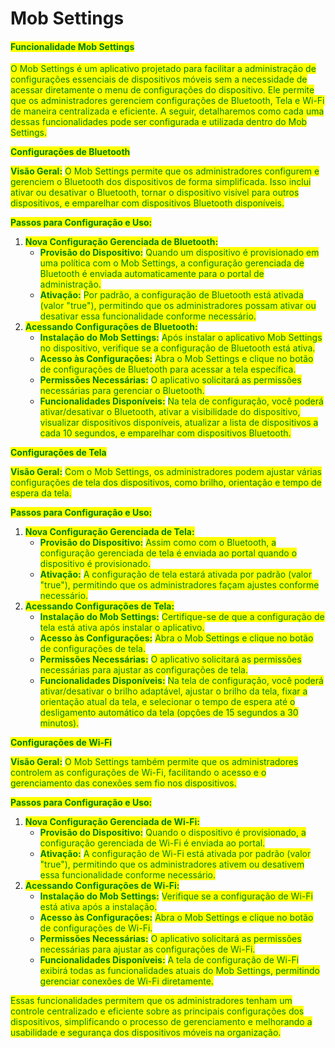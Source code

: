 # Mob Settings

#### <mark style="color:green;">Funcionalidade Mob Settings</mark>

<mark style="color:green;">O Mob Settings é um aplicativo projetado para facilitar a administração de configurações essenciais de dispositivos móveis sem a necessidade de acessar diretamente o menu de configurações do dispositivo. Ele permite que os administradores gerenciem configurações de Bluetooth, Tela e Wi-Fi de maneira centralizada e eficiente. A seguir, detalharemos como cada uma dessas funcionalidades pode ser configurada e utilizada dentro do Mob Settings.</mark>

<mark style="color:green;">**Configurações de Bluetooth**</mark>

<mark style="color:green;">**Visão Geral:**</mark> <mark style="color:green;"></mark><mark style="color:green;">O Mob Settings permite que os administradores configurem e gerenciem o Bluetooth dos dispositivos de forma simplificada. Isso inclui ativar ou desativar o Bluetooth, tornar o dispositivo visível para outros dispositivos, e emparelhar com dispositivos Bluetooth disponíveis.</mark>

<mark style="color:green;">**Passos para Configuração e Uso:**</mark>

1. <mark style="color:green;">**Nova Configuração Gerenciada de Bluetooth:**</mark>
   * <mark style="color:green;">**Provisão do Dispositivo:**</mark> <mark style="color:green;"></mark><mark style="color:green;">Quando um dispositivo é provisionado em uma política com o Mob Settings, a configuração gerenciada de Bluetooth é enviada automaticamente para o portal de administração.</mark>
   * <mark style="color:green;">**Ativação:**</mark> <mark style="color:green;"></mark><mark style="color:green;">Por padrão, a configuração de Bluetooth está ativada (valor "true"), permitindo que os administradores possam ativar ou desativar essa funcionalidade conforme necessário.</mark>
2. <mark style="color:green;">**Acessando Configurações de Bluetooth:**</mark>
   * <mark style="color:green;">**Instalação do Mob Settings:**</mark> <mark style="color:green;"></mark><mark style="color:green;">Após instalar o aplicativo Mob Settings no dispositivo, verifique se a configuração de Bluetooth está ativa.</mark>
   * <mark style="color:green;">**Acesso às Configurações:**</mark> <mark style="color:green;"></mark><mark style="color:green;">Abra o Mob Settings e clique no botão de configurações de Bluetooth para acessar a tela específica.</mark>
   * <mark style="color:green;">**Permissões Necessárias:**</mark> <mark style="color:green;"></mark><mark style="color:green;">O aplicativo solicitará as permissões necessárias para gerenciar o Bluetooth.</mark>
   * <mark style="color:green;">**Funcionalidades Disponíveis:**</mark> <mark style="color:green;"></mark><mark style="color:green;">Na tela de configuração, você poderá ativar/desativar o Bluetooth, ativar a visibilidade do dispositivo, visualizar dispositivos disponíveis, atualizar a lista de dispositivos a cada 10 segundos, e emparelhar com dispositivos Bluetooth.</mark>

<mark style="color:green;">**Configurações de Tela**</mark>

<mark style="color:green;">**Visão Geral:**</mark> <mark style="color:green;"></mark><mark style="color:green;">Com o Mob Settings, os administradores podem ajustar várias configurações de tela dos dispositivos, como brilho, orientação e tempo de espera da tela.</mark>

<mark style="color:green;">**Passos para Configuração e Uso:**</mark>

1. <mark style="color:green;">**Nova Configuração Gerenciada de Tela:**</mark>
   * <mark style="color:green;">**Provisão do Dispositivo:**</mark> <mark style="color:green;"></mark><mark style="color:green;">Assim como com o Bluetooth, a configuração gerenciada de tela é enviada ao portal quando o dispositivo é provisionado.</mark>
   * <mark style="color:green;">**Ativação:**</mark> <mark style="color:green;"></mark><mark style="color:green;">A configuração de tela estará ativada por padrão (valor "true"), permitindo que os administradores façam ajustes conforme necessário.</mark>
2. <mark style="color:green;">**Acessando Configurações de Tela:**</mark>
   * <mark style="color:green;">**Instalação do Mob Settings:**</mark> <mark style="color:green;"></mark><mark style="color:green;">Certifique-se de que a configuração de tela está ativa após instalar o aplicativo.</mark>
   * <mark style="color:green;">**Acesso às Configurações:**</mark> <mark style="color:green;"></mark><mark style="color:green;">Abra o Mob Settings e clique no botão de configurações de tela.</mark>
   * <mark style="color:green;">**Permissões Necessárias:**</mark> <mark style="color:green;"></mark><mark style="color:green;">O aplicativo solicitará as permissões necessárias para ajustar as configurações de tela.</mark>
   * <mark style="color:green;">**Funcionalidades Disponíveis:**</mark> <mark style="color:green;"></mark><mark style="color:green;">Na tela de configuração, você poderá ativar/desativar o brilho adaptável, ajustar o brilho da tela, fixar a orientação atual da tela, e selecionar o tempo de espera até o desligamento automático da tela (opções de 15 segundos a 30 minutos).</mark>

<mark style="color:green;">**Configurações de Wi-Fi**</mark>

<mark style="color:green;">**Visão Geral:**</mark> <mark style="color:green;"></mark><mark style="color:green;">O Mob Settings também permite que os administradores controlem as configurações de Wi-Fi, facilitando o acesso e o gerenciamento das conexões sem fio nos dispositivos.</mark>

<mark style="color:green;">**Passos para Configuração e Uso:**</mark>

1. <mark style="color:green;">**Nova Configuração Gerenciada de Wi-Fi:**</mark>
   * <mark style="color:green;">**Provisão do Dispositivo:**</mark> <mark style="color:green;"></mark><mark style="color:green;">Quando o dispositivo é provisionado, a configuração gerenciada de Wi-Fi é enviada ao portal.</mark>
   * <mark style="color:green;">**Ativação:**</mark> <mark style="color:green;"></mark><mark style="color:green;">A configuração de Wi-Fi está ativada por padrão (valor "true"), permitindo que os administradores ativem ou desativem essa funcionalidade conforme necessário.</mark>
2. <mark style="color:green;">**Acessando Configurações de Wi-Fi:**</mark>
   * <mark style="color:green;">**Instalação do Mob Settings:**</mark> <mark style="color:green;"></mark><mark style="color:green;">Verifique se a configuração de Wi-Fi está ativa após a instalação.</mark>
   * <mark style="color:green;">**Acesso às Configurações:**</mark> <mark style="color:green;"></mark><mark style="color:green;">Abra o Mob Settings e clique no botão de configurações de Wi-Fi.</mark>
   * <mark style="color:green;">**Permissões Necessárias:**</mark> <mark style="color:green;"></mark><mark style="color:green;">O aplicativo solicitará as permissões necessárias para ajustar as configurações de Wi-Fi.</mark>
   * <mark style="color:green;">**Funcionalidades Disponíveis:**</mark> <mark style="color:green;"></mark><mark style="color:green;">A tela de configuração de Wi-Fi exibirá todas as funcionalidades atuais do Mob Settings, permitindo gerenciar conexões de Wi-Fi diretamente.</mark>

<mark style="color:green;">Essas funcionalidades permitem que os administradores tenham um controle centralizado e eficiente sobre as principais configurações dos dispositivos, simplificando o processo de gerenciamento e melhorando a usabilidade e segurança dos dispositivos móveis na organização.</mark>
